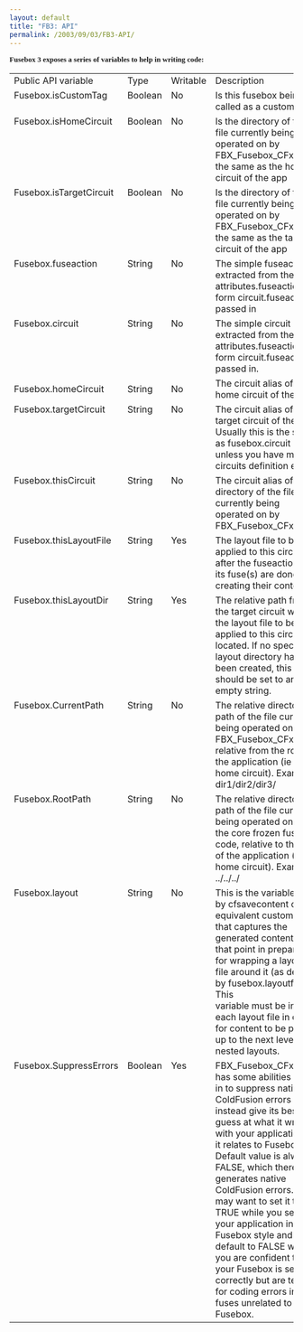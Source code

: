 ```yaml
---
layout: default
title: "FB3: API"
permalink: /2003/09/03/FB3-API/
---
```


<P><FONT face=Verdana size=2><STRONG>Fusebox 3 exposes a series of variables to help in writing code:</STRONG></FONT></P>
<TABLE cellSpacing=5 cellPadding=0 border=0>

<TR>
<TD>Public API variable</TD>
<TD>Type</TD>
<TD>Writable</TD>
<TD>Description</TD></TR>
<TR vAlign=top>
<TD>Fusebox.isCustomTag</TD>
<TD>Boolean</TD>
<TD>No</TD>
<TD>Is this fusebox being called as a custom tag</TD></TR>
<TR vAlign=top>
<TD vAlign=top>Fusebox.isHomeCircuit</TD>
<TD>Boolean</TD>
<TD>No</TD>
<TD>Is the directory of the file currently being operated on by FBX_Fusebox_CFxx.cfm the same as the home circuit of the app</TD></TR>
<TR vAlign=top>
<TD>Fusebox.isTargetCircuit</TD>
<TD>Boolean</TD>
<TD>No</TD>
<TD>Is the directory of the file currently being operated on by FBX_Fusebox_CFxx.cfm the same as the target circuit of the app</TD></TR>
<TR vAlign=top>
<TD>Fusebox.fuseaction</TD>
<TD vAlign=top>String</TD>
<TD>No</TD>
<TD>The simple fuseaction extracted from the attributes.fuseaction of form circuit.fuseaction passed in</TD></TR>
<TR vAlign=top>
<TD>Fusebox.circuit</TD>
<TD>String</TD>
<TD>No</TD>
<TD>The simple circuit extracted from the attributes.fuseaction of form circuit.fuseaction passed in.</TD></TR>
<TR>
<TD>Fusebox.homeCircuit</TD>
<TD>String</TD>
<TD>No</TD>
<TD>The circuit alias of the home circuit of the app.</TD></TR>
<TR vAlign=top>
<TD>Fusebox.targetCircuit</TD>
<TD>String</TD>
<TD>No</TD>
<TD>The circuit alias of the target circuit of the app. Usually this is the same as fusebox.circuit unless you have made a circuits definition error.</TD></TR>
<TR vAlign=top>
<TD>Fusebox.thisCircuit</TD>
<TD>String</TD>
<TD>No</TD>
<TD>The circuit alias of the directory of the file currently being operated on by FBX_Fusebox_CFxx.cfm.</TD></TR>
<TR vAlign=top>
<TD>Fusebox.thisLayoutFile</TD>
<TD>String</TD>
<TD>Yes</TD>
<TD>The layout file to be applied to this circuit after the fuseaction and its fuse(s) are done creating their content.</TD></TR>
<TR vAlign=top>
<TD>Fusebox.thisLayoutDir</TD>
<TD>String</TD>
<TD>Yes</TD>
<TD>The relative path from the target circuit where the layout file to be applied to this circuit is located. If no special layout directory has been created, this should be set to an empty string.</TD></TR>
<TR vAlign=top>
<TD>Fusebox.CurrentPath</TD>
<TD>String</TD>
<TD>No</TD>
<TD>The relative directory path of the file currently being operated on by FBX_Fusebox_CFxx.cfm, relative from the root of the application (ie the home circuit). Example: dir1/dir2/dir3/</TD></TR>
<TR vAlign=top>
<TD>Fusebox.RootPath</TD>
<TD>String</TD>
<TD>No</TD>
<TD>The relative directory path of the file currently being operated on by the core frozen fusebox code, relative to the root of the application (ie the home circuit). Example: ../../../</TD></TR>
<TR vAlign=top>
<TD>Fusebox.layout</TD>
<TD>String</TD>
<TD>No</TD>
<TD>This is the variable used by cfsavecontent or its equivalent custom tag that captures the generated content to that point in preparation for wrapping a layout file around it (as defined by fusebox.layoutfile). This<BR>variable must be inside each layout file in order for content to be passed up to the next level of nested layouts.</TD></TR>
<TR vAlign=top>
<TD>Fusebox.SuppressErrors</TD>
<TD>Boolean</TD>
<TD>Yes</TD>
<TD>FBX_Fusebox_CFxx.cfm has some abilities built in to suppress native ColdFusion errors and instead give its best guess at what it wrong with your application (as it relates to Fusebox). Default value is always FALSE, which therefore generates native ColdFusion errors. You may want to set it to TRUE while you set up your application in Fusebox style and let it default to FALSE when you are confident that your Fusebox is set up correctly but are testing for coding errors in your fuses unrelated to Fusebox.</TD></TR></TABLE>